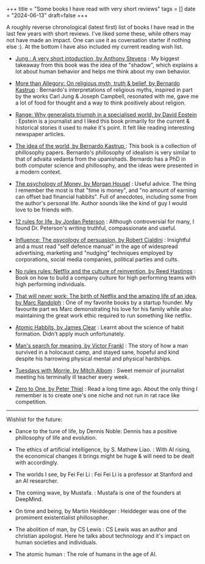+++
title = "Some books I have read with very short reviews"
tags = []
date = "2024-06-13"
draft=false
+++

A roughly reverse chronological (latest first) list of books I have read in the last few years with short reviews. I've liked some these, while others may not have made an impact. One can use it as coversation starter if nothing else :). At the bottom I have also included my current reading wish list. 

- [Jung : A very short intoduction ,by Anthony Stevens](https://www.goodreads.com/book/show/297554.Jung) : My biggest takeaway from this book was the idea of the "shadow", which explains a lot about human behavior and helps me think about my own behavior.

- [More than Allegory: On religious myth, truth & belief, by Bernardo Kastrup](https://www.goodreads.com/en/book/show/28139522-more-than-allegory) : Bernardo's interpretations of religious myths, inspired in part by the works Carl Jung & Joseph Campbell, resonated with me, gave me a lot of food for thought and a way to think positively about religion.

- [Range: Why generalists triumph in a specialised world, by David Epstein](https://www.goodreads.com/book/show/41795733-range) : Epstein is a journalist and I liked this book primarily for the current & historical stories it used to make it's point. It felt like reading interesting newspaper articles.

- [The idea of the world, by Bernardo Kastrup ](https://www.goodreads.com/book/show/40828142-the-idea-of-the-world) : This book is a collection of phillosophy papers. Bernardo's phillosophy of idealism is very similar to that of advaita vedanta from the upanishads. Bernardo has a PhD in both computer science and phillosophy, and the ideas were presented in a modern context.

- [The psychology of Money, by Morgan Housel](https://www.goodreads.com/book/show/41881472-the-psychology-of-money) : Useful advice. The thing I remember the most is that "time is money", and "no amount of earning can offset bad financial habbits". Full of anecdotes, including some from the author's personal life. Author sounds like the kind of guy I would love to be friends with.

- [12 rules for life, by Jordan Peterson](https://www.goodreads.com/book/show/30257963-12-rules-for-life) : Although controversial for many, I found Dr. Peterson's writing truthful, compassionate and useful.

- [Influence: The psycology of persuasion, by Robert Cialdini](https://www.goodreads.com/book/show/28815.Influence) : Insightful and a must read "self defence manual" in the age of widespread advertising, marketing and "nudging" techniques employed by corporations, social media companies, political parties and cults.

- [No rules rules: Netflix and the culture of reinvention, by Reed Hastings](https://www.goodreads.com/book/show/49099937-no-rules-rules) : Book on how to build a company culture for high performing teams with high performing individuals.

- [That will never work: The birth of Netflix and the amazing life of an idea, by Marc Randolph](https://www.goodreads.com/book/show/44428950-that-will-never-work) : One of my favorite books by a startup founder. My favourite part ws Marc demonstrating his love for his family while also maintaining the great work ethic required to run something like netflix.

- [Atomic Habbits, by James Clear](https://www.goodreads.com/book/show/40244063-atomic-habits) : Learnt about the science of habit formation. Didn't apply much unfortunately.

- [Man's search for meaning, by Victor Frankl](https://www.goodreads.com/book/show/4069.Man_s_Search_for_Meaning) : The story of how a man survived in a holocaust camp, and stayed sane, hopeful and kind despite his harrowing physical mental and physical hardships.

- [Tuesdays with Morrie, by Mitch Albom](https://www.goodreads.com/book/show/6900.Tuesdays_with_Morrie) : Sweet memoir of journalist meeting his terminally ill teacher every week. 

- [Zero to One, by Peter Thiel](https://www.goodreads.com/book/show/18050143-zero-to-one) : Read a long time ago. About the only thing I remember is to create one's one niche and not run in rat race like competition.

---- 
Wishlist for the future:

- Dance to the tune of life, by Dennis Noble: Dennis has a positive phillosophy of life and evolution. 

- The ethics of artificial intelligence, by S. Mathew Liao. : With AI rising, the economical changes it brings might be huge & will need to be dealt with accordingly.

- The worlds I see, by Fei Fei Li : Fei Fei Li is a professor at Stanford and an AI researcher.

- The coming wave, by Mustafa. : Mustafa is one of the founders at DeepMind.

- On time and being,  by Martin Heiddeger : Heiddeger was one of the promiment existentialist phillosopher.

- The abolition of man, by CS Lewis : CS Lewis was an author and christian apologist. Here he talks about technology and it's impact on human societies and individuals.

- The atomic human : The role of humans in the age of AI.
